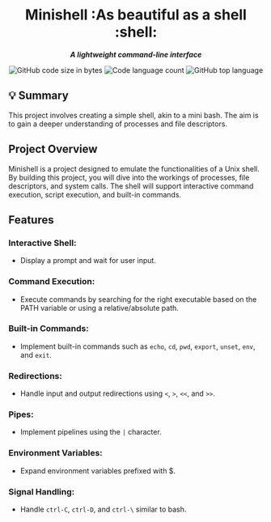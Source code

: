 
<h1 align="center">
	Minishell :As beautiful as a shell  :shell:
</h1>


<p align="center">
<b><i>A lightweight command-line interface</i></b><br>
</p>
<p align="center">
	<img alt="GitHub code size in bytes" src="https://img.shields.io/github/languages/code-size/lamiae-sadiq/Minishell?color=green" />
	<img alt="Code language count" src="https://img.shields.io/github/languages/count/lamiae-sadiq/Minishell?color=red" />
	<img alt="GitHub top language" src="https://img.shields.io/github/languages/top/lamiae-sadiq/Minishell?color=violet" />
</p>

## 💡 Summary
This project involves creating a simple shell, akin to a mini bash. The aim is to gain a deeper understanding of processes and file descriptors.

## Project Overview
Minishell is a project designed to emulate the functionalities of a Unix shell. By building this project, you will dive into the workings of processes, file descriptors, and system calls. The shell will support interactive command execution, script execution, and built-in commands.

## Features
### Interactive Shell: 
- Display a prompt and wait for user input.
### Command Execution: 
  - Execute commands by searching for the right executable based on the PATH variable or using a relative/absolute path.
### Built-in Commands: 
  - Implement built-in commands such as ```echo```, ```cd```, ```pwd```, ```export```, ```unset```, ```env```, and ```exit```.
### Redirections: 
  - Handle input and output redirections using ```<```, ```>```, ```<<```, and ```>>```.
### Pipes: 
  - Implement pipelines using the ```|``` character.
### Environment Variables:
  - Expand environment variables prefixed with $.
### Signal Handling: 
  - Handle ```ctrl-C```, ```ctrl-D```, and ```ctrl-\``` similar to bash.
